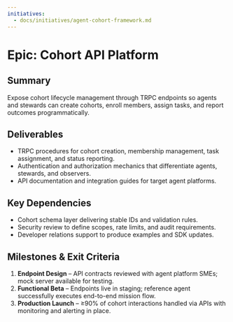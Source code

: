 ```yaml
---
initiatives:
  - docs/initiatives/agent-cohort-framework.md
---
```


# Epic: Cohort API Platform

## Summary
Expose cohort lifecycle management through TRPC endpoints so agents and stewards can create cohorts, enroll members, assign tasks, and report outcomes programmatically.

## Deliverables
- TRPC procedures for cohort creation, membership management, task assignment, and status reporting.
- Authentication and authorization mechanics that differentiate agents, stewards, and observers.
- API documentation and integration guides for target agent platforms.

## Key Dependencies
- Cohort schema layer delivering stable IDs and validation rules.
- Security review to define scopes, rate limits, and audit requirements.
- Developer relations support to produce examples and SDK updates.

## Milestones & Exit Criteria
1. **Endpoint Design** – API contracts reviewed with agent platform SMEs; mock server available for testing.
2. **Functional Beta** – Endpoints live in staging; reference agent successfully executes end-to-end mission flow.
3. **Production Launch** – ≥90% of cohort interactions handled via APIs with monitoring and alerting in place.
